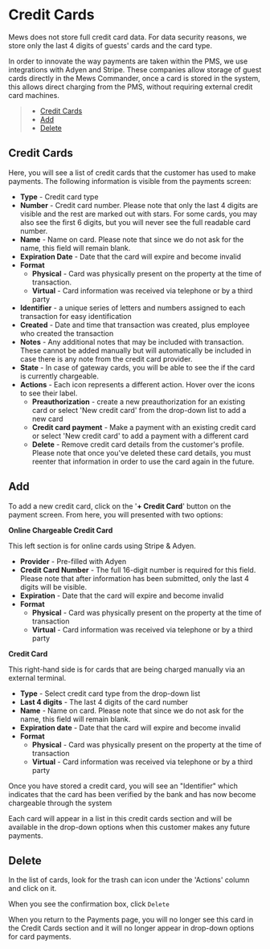 # Credit Cards

Mews does not store full credit card data. For data security reasons, we store only the last 4 digits of guests' cards and the card type.

In order to innovate the way payments are taken within the PMS, we use integrations with Adyen and Stripe. These companies allow storage of guest cards directly in the Mews Commander, once a card is stored in the system, this allows direct charging from the PMS, without requiring external credit card machines.

> * [Credit Cards](credit-cards.md#credit-cards)
> * [Add](credit-cards.md#add)
> * [Delete](credit-cards.md#delete)

## Credit Cards

Here, you will see a list of credit cards that the customer has used to make payments. The following information is visible from the payments screen:

* **Type** - Credit card type
* **Number** - Credit card number. Please note that only the last 4 digits are visible and the rest are marked out with stars. For some cards, you may also see the first 6 digits, but you will never see the full readable card number. 
* **Name** - Name on card. Please note that since we do not ask for the name, this field will remain blank.
* **Expiration Date** - Date that the card will expire and become invalid
* **Format**
  * **Physical** - Card was physically present on the property at the time of transaction.
  * **Virtual** - Card information was received via telephone or by a third party
* **Identifier** - a unique series of letters and numbers assigned to each transaction for easy identification
* **Created** - Date and time that transaction was created, plus employee who created the transaction
* **Notes** - Any additional notes that may be included with transaction. These cannot be added manually but will automatically be included in case there is any note from the credit card provider. 
* **State** - In case of gateway cards, you will be able to see the if the card is currently chargeable.
* **Actions** - Each icon represents a different action. Hover over the icons to see their label.
  * **Preauthorization** - create a new preauthorization for an existing card or select 'New credit card' from the drop-down list to add a new card
  * **Credit card payment** - Make a payment with an existing credit card or select 'New credit card' to add a payment with a different card
  * **Delete** - Remove credit card details from the customer's profile. Please note that once you've deleted these card details, you must reenter that information in order to use the card again in the future. 

## Add

To add a new credit card, click on the '**+ Credit Card**' button on the payment screen. From here, you will presented with two options:

**Online Chargeable Credit Card**

This left section is for online cards using Stripe & Adyen.

* **Provider** - Pre-filled with Adyen
* **Credit Card Number** - The full 16-digit number is required for this field. Please note that after information has been submitted, only the last 4 digits will be visible.
* **Expiration** - Date that the card will expire and become invalid
* **Format**
  * **Physical** - Card was physically present on the property at the time of transaction
  * **Virtual** - Card information was received via telephone or by a third party

**Credit Card**

This right-hand side is for cards that are being charged manually via an external terminal.

* **Type** - Select credit card type from the drop-down list
* **Last 4 digits** - The last 4 digits of the card number
* **Name** - Name on card. Please note that since we do not ask for the name, this field will remain blank.
* **Expiration date** - Date that the card will expire and become invalid
* **Format**
  * **Physical** - Card was physically present on the property at the time of transaction
  * **Virtual** - Card information was received via telephone or by a third party

Once you have stored a credit card, you will see an "Identifier" which indicates that the card has been verified by the bank and has now become chargeable through the system

Each card will appear in a list in this credit cards section and will be available in the drop-down options when this customer makes any future payments.

## Delete

In the list of cards, look for the trash can icon under the 'Actions' column and click on it.

When you see the confirmation box, click `Delete`

When you return to the Payments page, you will no longer see this card in the Credit Cards section and it will no longer appear in drop-down options for card payments.

